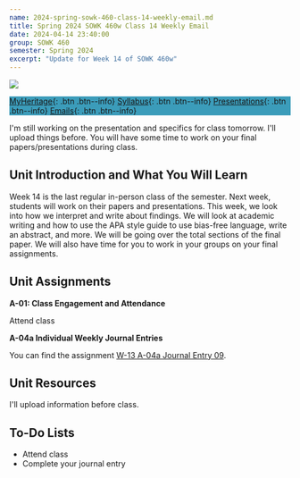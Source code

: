 ```yaml
---
name: 2024-spring-sowk-460-class-14-weekly-email.md
title: Spring 2024 SOWK 460w Class 14 Weekly Email
date: 2024-04-14 23:40:00
group: SOWK 460
semester: Spring 2024
excerpt: "Update for Week 14 of SOWK 460w"
---
```


![](https://jacobrcampbell.com/assets/media/2024-01-19-sowk-460w-email-header-image.jpg)

<div style="background-color: #3b9cba; width: 100%;" markdown="1">

[MyHeritage](https://myheritage.heritage.edu/ICS/Academics/SOWK/SOWK_460W/2324_SP-SOWK_460W-1/){: .btn .btn--info}
[Syllabus](https://jacobrcampbell.com/assets/media/2024-spring-sowk-460w-1-course-syllabus-campbell.pdf){: .btn .btn--info}
[Presentations](https://presentations.jacobrcampbell.com){: .btn .btn--info}
[Emails](https://jacobrcampbell.com/communications/){: .btn .btn--info}

</div>

I'm still working on the presentation and specifics for class tomorrow. I'll upload things before. You will have some time to work on your final papers/presentations during class. 

## Unit Introduction and What You Will Learn

Week 14 is the last regular in-person class of the semester. Next week, students will work on their papers and presentations. This week, we look into how we interpret and write about findings. We will look at academic writing and how to use the APA style guide to use bias-free language, write an abstract, and more. We will be going over the total sections of the final paper. We will also have time for you to work in your groups on your final assignments.

## Unit Assignments

**A-01: Class Engagement and Attendance**

Attend class

**A-04a Individual Weekly Journal Entries**

You can find the assignment [W-13 A-04a Journal Entry 09](https://myheritage.heritage.edu/ICS/Academics/SOWK/SOWK_460W/2324_SP-SOWK_460W-1/W-14_415_-_421.jnz?portlet=Group_Discussion_Forums&screen=TopicView&screenType=change&id=f75ba798-b440-4927-aaf5-b355e4d3c741).


## Unit Resources

I'll upload information before class.


## To-Do Lists

- Attend class
- Complete your journal entry